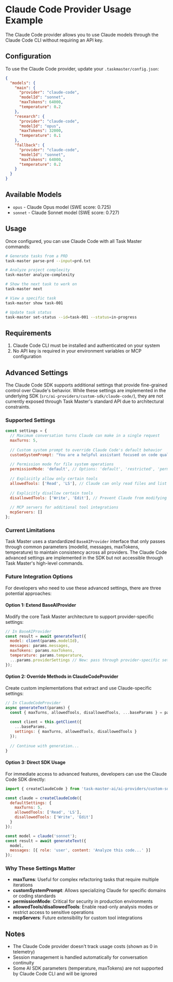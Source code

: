 # Claude Code Provider Usage Example

The Claude Code provider allows you to use Claude models through the Claude Code CLI without requiring an API key.

## Configuration

To use the Claude Code provider, update your `.taskmaster/config.json`:

```json
{
  "models": {
    "main": {
      "provider": "claude-code",
      "modelId": "sonnet",
      "maxTokens": 64000,
      "temperature": 0.2
    },
    "research": {
      "provider": "claude-code",
      "modelId": "opus",
      "maxTokens": 32000,
      "temperature": 0.1
    },
    "fallback": {
      "provider": "claude-code",
      "modelId": "sonnet",
      "maxTokens": 64000,
      "temperature": 0.2
    }
  }
}
```

## Available Models

- `opus` - Claude Opus model (SWE score: 0.725)
- `sonnet` - Claude Sonnet model (SWE score: 0.727)

## Usage

Once configured, you can use Claude Code with all Task Master commands:

```bash
# Generate tasks from a PRD
task-master parse-prd --input=prd.txt

# Analyze project complexity
task-master analyze-complexity

# Show the next task to work on
task-master next

# View a specific task
task-master show task-001

# Update task status
task-master set-status --id=task-001 --status=in-progress
```

## Requirements

1. Claude Code CLI must be installed and authenticated on your system
2. No API key is required in your environment variables or MCP configuration

## Advanced Settings

The Claude Code SDK supports additional settings that provide fine-grained control over Claude's behavior. While these settings are implemented in the underlying SDK (`src/ai-providers/custom-sdk/claude-code/`), they are not currently exposed through Task Master's standard API due to architectural constraints.

### Supported Settings

```javascript
const settings = {
  // Maximum conversation turns Claude can make in a single request
  maxTurns: 5,
  
  // Custom system prompt to override Claude Code's default behavior
  customSystemPrompt: "You are a helpful assistant focused on code quality",
  
  // Permission mode for file system operations
  permissionMode: 'default', // Options: 'default', 'restricted', 'permissive'
  
  // Explicitly allow only certain tools
  allowedTools: ['Read', 'LS'], // Claude can only read files and list directories
  
  // Explicitly disallow certain tools
  disallowedTools: ['Write', 'Edit'], // Prevent Claude from modifying files
  
  // MCP servers for additional tool integrations
  mcpServers: []
};
```

### Current Limitations

Task Master uses a standardized `BaseAIProvider` interface that only passes through common parameters (modelId, messages, maxTokens, temperature) to maintain consistency across all providers. The Claude Code advanced settings are implemented in the SDK but not accessible through Task Master's high-level commands.

### Future Integration Options

For developers who need to use these advanced settings, there are three potential approaches:

#### Option 1: Extend BaseAIProvider
Modify the core Task Master architecture to support provider-specific settings:

```javascript
// In BaseAIProvider
const result = await generateText({
  model: client(params.modelId),
  messages: params.messages,
  maxTokens: params.maxTokens,
  temperature: params.temperature,
  ...params.providerSettings // New: pass through provider-specific settings
});
```

#### Option 2: Override Methods in ClaudeCodeProvider
Create custom implementations that extract and use Claude-specific settings:

```javascript
// In ClaudeCodeProvider
async generateText(params) {
  const { maxTurns, allowedTools, disallowedTools, ...baseParams } = params;
  
  const client = this.getClient({
    ...baseParams,
    settings: { maxTurns, allowedTools, disallowedTools }
  });
  
  // Continue with generation...
}
```

#### Option 3: Direct SDK Usage
For immediate access to advanced features, developers can use the Claude Code SDK directly:

```javascript
import { createClaudeCode } from 'task-master-ai/ai-providers/custom-sdk/claude-code';

const claude = createClaudeCode({
  defaultSettings: {
    maxTurns: 5,
    allowedTools: ['Read', 'LS'],
    disallowedTools: ['Write', 'Edit']
  }
});

const model = claude('sonnet');
const result = await generateText({
  model,
  messages: [{ role: 'user', content: 'Analyze this code...' }]
});
```

### Why These Settings Matter

- **maxTurns**: Useful for complex refactoring tasks that require multiple iterations
- **customSystemPrompt**: Allows specializing Claude for specific domains or coding standards
- **permissionMode**: Critical for security in production environments
- **allowedTools/disallowedTools**: Enable read-only analysis modes or restrict access to sensitive operations
- **mcpServers**: Future extensibility for custom tool integrations

## Notes

- The Claude Code provider doesn't track usage costs (shown as 0 in telemetry)
- Session management is handled automatically for conversation continuity
- Some AI SDK parameters (temperature, maxTokens) are not supported by Claude Code CLI and will be ignored